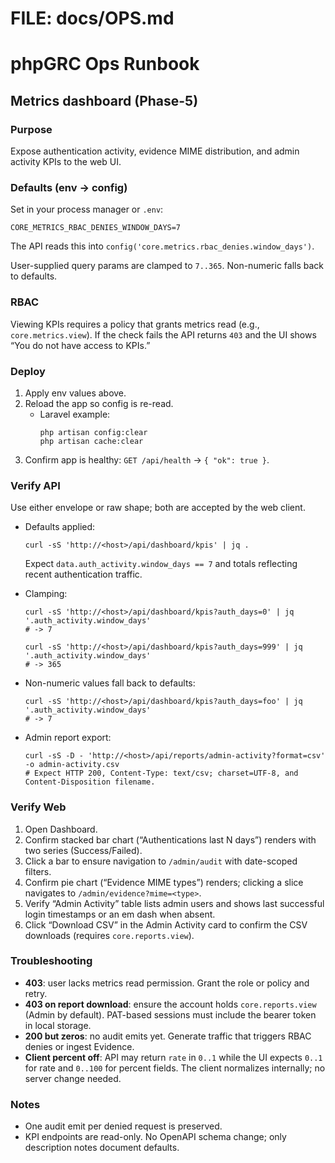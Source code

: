 
# FILE: docs/OPS.md
# phpGRC Ops Runbook

## Metrics dashboard (Phase-5)

### Purpose
Expose authentication activity, evidence MIME distribution, and admin activity KPIs to the web UI.

### Defaults (env → config)
Set in your process manager or `.env`:

```
CORE_METRICS_RBAC_DENIES_WINDOW_DAYS=7
```

The API reads this into `config('core.metrics.rbac_denies.window_days')`.

User-supplied query params are clamped to `7..365`. Non-numeric falls back to defaults.

### RBAC
Viewing KPIs requires a policy that grants metrics read (e.g., `core.metrics.view`). If the check fails the API returns `403` and the UI shows “You do not have access to KPIs.”

### Deploy
1. Apply env values above.
2. Reload the app so config is re-read.
   - Laravel example:
     ```
     php artisan config:clear
     php artisan cache:clear
     ```
3. Confirm app is healthy: `GET /api/health` → `{ "ok": true }`.

### Verify API
Use either envelope or raw shape; both are accepted by the web client.

- Defaults applied:
  ```
  curl -sS 'http://<host>/api/dashboard/kpis' | jq .
  ```
  Expect `data.auth_activity.window_days == 7` and totals reflecting recent authentication traffic.

- Clamping:
  ```
  curl -sS 'http://<host>/api/dashboard/kpis?auth_days=0' | jq '.auth_activity.window_days'
  # -> 7

  curl -sS 'http://<host>/api/dashboard/kpis?auth_days=999' | jq '.auth_activity.window_days'
  # -> 365
  ```

- Non-numeric values fall back to defaults:
  ```
  curl -sS 'http://<host>/api/dashboard/kpis?auth_days=foo' | jq '.auth_activity.window_days'
  # -> 7
  ```

- Admin report export:
  ```
  curl -sS -D - 'http://<host>/api/reports/admin-activity?format=csv' -o admin-activity.csv
  # Expect HTTP 200, Content-Type: text/csv; charset=UTF-8, and Content-Disposition filename.
  ```

### Verify Web
1. Open Dashboard.
2. Confirm stacked bar chart (“Authentications last N days”) renders with two series (Success/Failed).
3. Click a bar to ensure navigation to `/admin/audit` with date-scoped filters.
4. Confirm pie chart (“Evidence MIME types”) renders; clicking a slice navigates to `/admin/evidence?mime=<type>`.
5. Verify “Admin Activity” table lists admin users and shows last successful login timestamps or an em dash when absent.
6. Click “Download CSV” in the Admin Activity card to confirm the CSV downloads (requires `core.reports.view`).

### Troubleshooting
- **403**: user lacks metrics read permission. Grant the role or policy and retry.
- **403 on report download**: ensure the account holds `core.reports.view` (Admin by default). PAT-based sessions must include the bearer token in local storage.
- **200 but zeros**: no audit emits yet. Generate traffic that triggers RBAC denies or ingest Evidence.
- **Client percent off**: API may return `rate` in `0..1` while the UI expects `0..1` for rate and `0..100` for percent fields. The client normalizes internally; no server change needed.

### Notes
- One audit emit per denied request is preserved.
- KPI endpoints are read-only. No OpenAPI schema change; only description notes document defaults.

